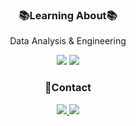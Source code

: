 <h3 align = 'center'>📚Learning About📚</h3>
<p align = 'center'>
   Data Analysis & Engineering<br>


<!-- <h3 align = 'center'>🛠Tech🛠</h3>
<p align = 'center'>
  <img src="https://img.shields.io/badge/Python-3766AB?style=flat-square&logo=Python&logoColor=white"/>
  <img src="https://img.shields.io/badge/MySQL-EDCE60?style=flat-square&logo=MySql&logoColor=white"/><br>
</p> -->

<!-- <h3 align = 'center'>Interested In</h3>
  <p align = 'center'>
    🎹 & 📸 & 💪
  </p> -->

<p align = 'center'>
  <img src="https://github-readme-stats.vercel.app/api?username=lhshs&show_icons=true">
  <img src="https://github-readme-stats.vercel.app/api/top-langs/?username=lhshs&layout=compact">
</p>

<h3 align = 'center'>💌Contact</h3>
  <p align = 'center'>
    <a href="https://lhshs.tistory.com/"><img src="https://img.shields.io/badge/Blog-ff5a4a?style=flat-      square&logo=Tistory&logoColor=white&"/>
    <a href="mailto:hs.lion2@gmail.com"><img src="https://img.shields.io/badge/Gmail-4086f4?style=flat-square&logo=Gmail&logoColor=white"/>
  </p>
